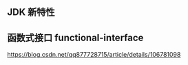 ## JDK 新特性

## 函数式接口 functional-interface

https://blog.csdn.net/qq877728715/article/details/106781098